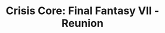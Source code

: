 ---
title: 'Crisis Core: Final Fantasy VII - Reunion'
tags:
  - platform_switch
  - genre_rpg
physical: true
digital: false
guide: false
pending: false
posted: 2022-12-30
---